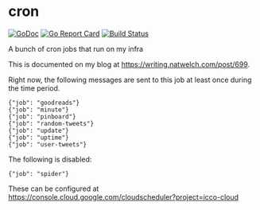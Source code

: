 # cron

[![GoDoc](https://godoc.org/github.com/icco/cron?status.svg)](https://godoc.org/github.com/icco/cron)
[![Go Report Card](https://goreportcard.com/badge/github.com/icco/cron)](https://goreportcard.com/report/github.com/icco/cron)
[![Build Status](https://travis-ci.com/icco/cron.svg?branch=main)](https://travis-ci.com/icco/cron)

A bunch of cron jobs that run on my infra

This is documented on my blog at https://writing.natwelch.com/post/699.

Right now, the following messages are sent to this job at least once during the time period.

```
{"job": "goodreads"}
{"job": "minute"}
{"job": "pinboard"}
{"job": "random-tweets"}
{"job": "update"}
{"job": "uptime"}
{"job": "user-tweets"}
```

The following is disabled:

```
{"job": "spider"}
```

These can be configured at https://console.cloud.google.com/cloudscheduler?project=icco-cloud

